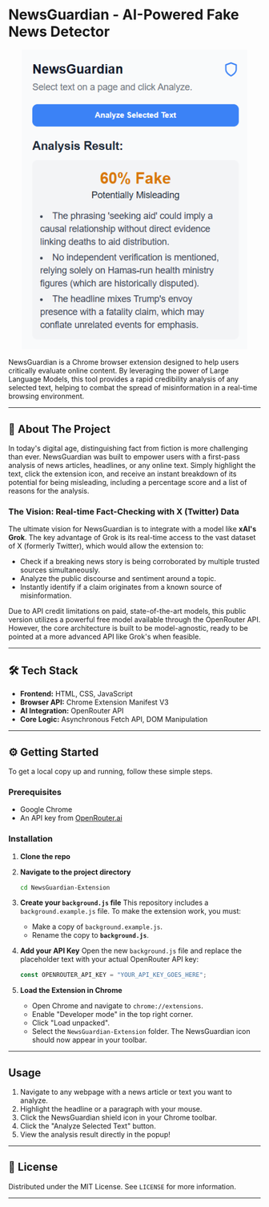 # NewsGuardian - AI-Powered Fake News Detector

<p align="center">
  <img width="450" src="./images/image.png" alt="NewsGuardian analyzing a news headline">
</p>

NewsGuardian is a Chrome browser extension designed to help users critically evaluate online content. By leveraging the power of Large Language Models, this tool provides a rapid credibility analysis of any selected text, helping to combat the spread of misinformation in a real-time browsing environment.

---

## 🚀 About The Project

In today's digital age, distinguishing fact from fiction is more challenging than ever. NewsGuardian was built to empower users with a first-pass analysis of news articles, headlines, or any online text. Simply highlight the text, click the extension icon, and receive an instant breakdown of its potential for being misleading, including a percentage score and a list of reasons for the analysis.

### The Vision: Real-time Fact-Checking with X (Twitter) Data

The ultimate vision for NewsGuardian is to integrate with a model like **xAI's Grok**. The key advantage of Grok is its real-time access to the vast dataset of X (formerly Twitter), which would allow the extension to:
* Check if a breaking news story is being corroborated by multiple trusted sources simultaneously.
* Analyze the public discourse and sentiment around a topic.
* Instantly identify if a claim originates from a known source of misinformation.

Due to API credit limitations on paid, state-of-the-art models, this public version utilizes a powerful free model available through the OpenRouter API. However, the core architecture is built to be model-agnostic, ready to be pointed at a more advanced API like Grok's when feasible.

---

## 🛠️ Tech Stack

* **Frontend:** HTML, CSS, JavaScript
* **Browser API:** Chrome Extension Manifest V3
* **AI Integration:** OpenRouter API
* **Core Logic:** Asynchronous Fetch API, DOM Manipulation

---

## ⚙️ Getting Started

To get a local copy up and running, follow these simple steps.

### Prerequisites

* Google Chrome
* An API key from [OpenRouter.ai](https://openrouter.ai/)

### Installation

1.  **Clone the repo**
   
2.  **Navigate to the project directory**
    ```sh
    cd NewsGuardian-Extension
    ```
3.  **Create your `background.js` file**
    This repository includes a `background.example.js` file. To make the extension work, you must:
    * Make a copy of `background.example.js`.
    * Rename the copy to **`background.js`**.

4.  **Add your API Key**
    Open the new `background.js` file and replace the placeholder text with your actual OpenRouter API key:
    ```javascript
    const OPENROUTER_API_KEY = "YOUR_API_KEY_GOES_HERE";
    ```
5.  **Load the Extension in Chrome**
    * Open Chrome and navigate to `chrome://extensions`.
    * Enable "Developer mode" in the top right corner.
    * Click "Load unpacked".
    * Select the `NewsGuardian-Extension` folder. The NewsGuardian icon should now appear in your toolbar.

---

## Usage

1.  Navigate to any webpage with a news article or text you want to analyze.
2.  Highlight the headline or a paragraph with your mouse.
3.  Click the NewsGuardian shield icon in your Chrome toolbar.
4.  Click the "Analyze Selected Text" button.
5.  View the analysis result directly in the popup!

---

## 📄 License

Distributed under the MIT License. See `LICENSE` for more information.

---

